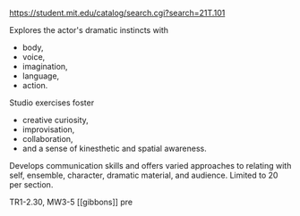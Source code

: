 https://student.mit.edu/catalog/search.cgi?search=21T.101

Explores the actor's dramatic instincts with 
- body, 
- voice, 
- imagination, 
- language,  
- action. 
  
Studio exercises foster 
- creative curiosity, 
- improvisation, 
- collaboration, 
- and a sense of kinesthetic and spatial awareness. 
  
Develops communication skills and offers varied approaches to relating with self, ensemble, character, dramatic material, and audience. Limited to 20 per section.


TR1-2.30, MW3-5
[[gibbons]]
pre